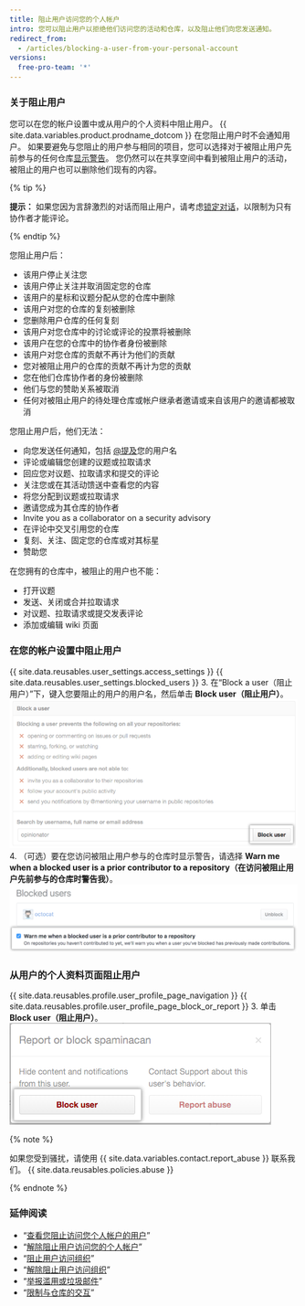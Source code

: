 ```yaml
---
title: 阻止用户访问您的个人帐户
intro: 您可以阻止用户以拒绝他们访问您的活动和仓库，以及阻止他们向您发送通知。
redirect_from:
  - /articles/blocking-a-user-from-your-personal-account
versions:
  free-pro-team: '*'
---
```


### 关于阻止用户

您可以在您的帐户设置中或从用户的个人资料中阻止用户。 {{ site.data.variables.product.prodname_dotcom }} 在您阻止用户时不会通知用户。 如果要避免与您阻止的用户参与相同的项目，您可以选择对于被阻止用户先前参与的任何仓库[显示警告](/articles/blocking-a-user-from-your-personal-account/#blocking-a-user-in-your-account-settings)。 您仍然可以在共享空间中看到被阻止用户的活动，被阻止的用户也可以删除他们现有的内容。

{% tip %}

**提示：** 如果您因为言辞激烈的对话而阻止用户，请考虑[锁定对话](/articles/locking-conversations)，以限制为只有协作者才能评论。

{% endtip %}

您阻止用户后：
- 该用户停止关注您
- 该用户停止关注并取消固定您的仓库
- 该用户的星标和议题分配从您的仓库中删除
- 该用户对您的仓库的复刻被删除
- 您删除用户仓库的任何复刻
- 该用户对您仓库中的讨论或评论的投票将被删除
- 该用户在您的仓库中的协作者身份被删除
- 该用户对您仓库的贡献不再计为他们的贡献
- 您对被阻止用户的仓库的贡献不再计为您的贡献
- 您在他们仓库协作者的身份被删除
- 他们与您的赞助关系被取消
- 任何对被阻止用户的待处理仓库或帐户继承者邀请或来自该用户的邀请都被取消

您阻止用户后，他们无法：
- 向您发送任何通知，包括 [@提及](/articles/basic-writing-and-formatting-syntax/#mentioning-people-and-teams)您的用户名
- 评论或编辑您创建的议题或拉取请求
- 回应您对议题、拉取请求和提交的评论
- 关注您或在其活动馈送中查看您的内容
- 将您分配到议题或拉取请求
- 邀请您成为其仓库的协作者
- Invite you as a collaborator on a security advisory
- 在评论中交叉引用您的仓库
- 复刻、关注、固定您的仓库或对其标星
- 赞助您

在您拥有的仓库中，被阻止的用户也不能：
- 打开议题
- 发送、关闭或合并拉取请求
- 对议题、拉取请求或提交发表评论
- 添加或编辑 wiki 页面

### 在您的帐户设置中阻止用户

{{ site.data.reusables.user_settings.access_settings }}
{{ site.data.reusables.user_settings.blocked_users }}
3. 在“Block a user（阻止用户）”下，键入您要阻止的用户的用户名，然后单击 **Block user（阻止用户）**。 ![用户名字段和阻止按钮](/assets/images/help/settings/user-settings-block-user.png)
4. （可选）要在您访问被阻止用户参与的仓库时显示警告，请选择 **Warn me when a blocked user is a prior contributor to a repository（在访问被阻止用户先前参与的仓库时警告我）**。 ![关于被阻止用户的警告选项](/assets/images/help/settings/warn-block-user.png)

### 从用户的个人资料页面阻止用户

{{ site.data.reusables.profile.user_profile_page_navigation }}
{{ site.data.reusables.profile.user_profile_page_block_or_report }}
3. 单击 **Block user（阻止用户）**。 ![包含阻止用户或举报滥用选项的模态框](/assets/images/help/profile/profile-blockuser.png)

{% note %}

如果您受到骚扰，请使用 {{ site.data.variables.contact.report_abuse }} 联系我们。 {{ site.data.reusables.policies.abuse }}

{% endnote %}

### 延伸阅读

- “[查看您阻止访问您个人帐户的用户](/articles/viewing-users-you-ve-blocked-from-your-personal-account)”
- “[解除阻止用户访问您的个人帐户](/articles/unblocking-a-user-from-your-personal-account)”
- “[阻止用户访问组织](/articles/blocking-a-user-from-your-organization)”
- “[解除阻止用户访问组织](/articles/unblocking-a-user-from-your-organization)”
- “[举报滥用或垃圾邮件](/articles/reporting-abuse-or-spam)”
- “[限制与仓库的交互](/articles/limiting-interactions-with-your-repository)”
